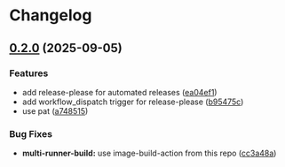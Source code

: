 # Changelog

## [0.2.0](https://github.com/bo0tzz/immich-actions-test/compare/multi-runner-build-workflow-0.1.1...multi-runner-build-workflow-v0.2.0) (2025-09-05)


### Features

* add release-please for automated releases ([ea04ef1](https://github.com/bo0tzz/immich-actions-test/commit/ea04ef11e1dd4cf6b95733346edfaedb2015eecf))
* add workflow_dispatch trigger for release-please ([b95475c](https://github.com/bo0tzz/immich-actions-test/commit/b95475c413c7bad16ada20e9cbbe5ec99f0b6ea8))
* use pat ([a748515](https://github.com/bo0tzz/immich-actions-test/commit/a748515669c7a636d9bef31d30552c51760bd0b4))


### Bug Fixes

* **multi-runner-build:** use image-build-action from this repo ([cc3a48a](https://github.com/bo0tzz/immich-actions-test/commit/cc3a48a171247b209105f2fb25b8956848483026))
